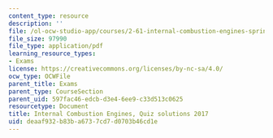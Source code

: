 ```yaml
---
content_type: resource
description: ''
file: /ol-ocw-studio-app/courses/2-61-internal-combustion-engines-spring-2017/deaaf932b83ba6737cd7d0703b46cd1e_MIT2_61S17_quiz_2017soln.pdf
file_size: 97990
file_type: application/pdf
learning_resource_types:
- Exams
license: https://creativecommons.org/licenses/by-nc-sa/4.0/
ocw_type: OCWFile
parent_title: Exams
parent_type: CourseSection
parent_uid: 597fac46-edcb-d3e4-6ee9-c33d513c0625
resourcetype: Document
title: Internal Combustion Engines, Quiz solutions 2017
uid: deaaf932-b83b-a673-7cd7-d0703b46cd1e
---
```

